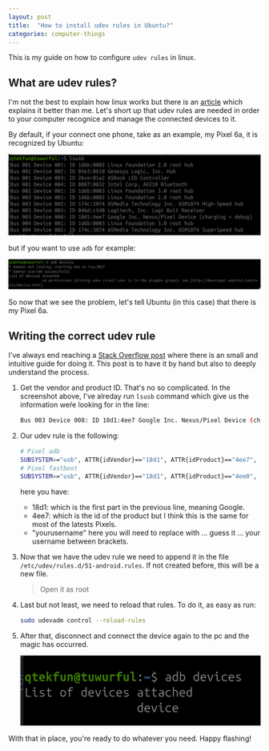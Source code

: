 ```yaml
---
layout: post
title:  "How to install udev rules in Ubuntu?"
categories: computer-things
---
```


This is my guide on how to configure `udev rules` in linux.

## What are udev rules?

I'm not the best to explain how linux works but there is an [article](https://opensource.com/article/18/11/udev)
which explains it better than me. Let's short up that udev rules are needed in order to your computer recognice and
manage the connected devices to it.

By default, if your connect one phone, take as an example, my Pixel 6a, it is recognized by Ubuntu:

![lsusb](/assets/computer-things/2024-05-20-udev-rules-android/lsusb.png)

but if you want to use `adb` for example:

![missing udev rules](/assets/computer-things/2024-05-20-udev-rules-android/missing_udev_rules.png)

So now that we see the problem, let's tell Ubuntu (in this case) that there is my Pixel 6a.

## Writing the correct udev rule

I've always end reaching a [Stack Overflow
post](https://stackoverflow.com/questions/43771918/how-do-i-set-up-udev-rules-for-debugging-a-physical-android-device-with-android)
where there is an small and intuitive guide for doing it. This post is to have it by hand but also to deeply
understand the process.

1. Get the vendor and product ID. That's no so complicated. In the screenshot above, I've alreday run `lsusb`
   command which give us the information weŕe looking for in the line:

    ``` bash
    Bus 003 Device 008: ID 18d1:4ee7 Google Inc. Nexus/Pixel Device (charging + debug)
    ```

1. Our udev rule is the following:

    ``` bash
    # Pixel adb
    SUBSYSTEM=="usb", ATTR{idVendor}=="18d1", ATTR{idProduct}=="4ee7", MODE="0600", OWNER="yourusername"
    # Pixel fastboot
    SUBSYSTEM=="usb", ATTR{idVendor}=="18d1", ATTR{idProduct}=="4ee0", MODE="0600", OWNER="yourusername"
    ```

    here you have:

    * 18d1: which is the first part in the previous line, meaning Google.
    * 4ee7: which is the id of the product but I think this is the same for most of the latests Pixels.
    * "yourusername" here you will need to replace with ... guess it ... your username between brackets.

1. Now that we have the udev rule we need to append it in the file `/etc/udev/rules.d/51-android.rules`. If not
   created before, this will be a new file.

   > Open it as root

1. Last but not least, we need to reload that rules. To do it, as easy as run:

    ``` bash
    sudo udevadm control --reload-rules
    ```

1. After that, disconnect and connect the device again to the pc and the magic has occurred.

    ![adb works now](/assets/computer-things/2024-05-20-udev-rules-android/adb_working.png)

With that in place, you're ready to do whatever you need. Happy flashing!
